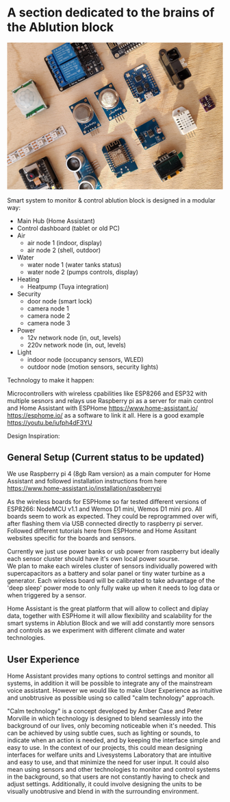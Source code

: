 # A section dedicated to the brains of the Ablution block


![alt text](https://raw.githubusercontent.com/Lifesystems-Laboratory/ablution-block/refs/heads/main/brains/smart_home.jpg)


Smart system to monitor & control ablution block is designed in a modular way: 

* Main Hub (Home Assistant)
* Control dashboard (tablet or old PC)
* Air
  * air node 1 (indoor, display)  
  * air node 2 (shell, outdoor)
* Water
  * water node 1 (water tanks status)
  * water node 2 (pumps controls, display)
* Heating 
  * Heatpump (Tuya integration)
* Security
  * door node (smart lock)
  * camera node 1
  * camera node 2
  * camera node 3 
* Power
  * 12v network node (in, out, levels)
  * 220v network node (in, out, levels)
* Light
  * indoor node (occupancy sensors, WLED)
  * outdoor node (motion sensors, security lights)
  


Technology to make it happen: 

Microcontrollers with wireless cpabilities like ESP8266 and ESP32 with multiple sesnors and relays use Raspberry pi as a server for main control and Home Assistant with ESPHome https://www.home-assistant.io/  https://esphome.io/ as a software to link it all. Here is a good example https://youtu.be/iufph4dF3YU

Design Inspiration: 


## General Setup (Current status to be updated)

We use Raspberry pi 4 (8gb Ram version) as a main computer for Home Assistant and followed installation instructions from here https://www.home-assistant.io/installation/raspberrypi 

As the wireless boards for ESPHome so far tested different versions of ESP8266: NodeMCU v1.1 and Wemos D1 mini, Wemos D1 mini pro. All boards seem to work as expected. They could be reprogrammed over wifi, after flashing them via USB connected directly to raspberry pi server. Followed different tutorials here from ESPHome and Home Assitant websites specific for the boards and sensors. 

Currently we just use power banks or usb power from raspberry but ideally each sensor cluster should have it's own local power sourse.  
We plan to make each wireles cluster of sensors individually powered with supercapacitors as a battery and solar panel or tiny water turbine as a generator. Each wireless board will be calibrated to take advantage of the 'deep sleep' power mode to only fully wake up when it needs to log data or when triggered by a sensor. 

Home Assistant is the great platform that will allow to collect and diplay data, together with ESPHome it will allow flexibility and scalability for the smart systems in Ablution Block and we will add constantly more sensors and controls as we experiment with different climate and water technologies.  

## User Experience 

Home Assistant provides many options to control settings and monitor all systems, in addition it will be possible to integrate any of the mainstream voice assistant. However we would like to make User Experience as intuitive and unobtrusive as possible using so called "calm technology" approach. 

"Calm technology" is a concept developed by Amber Case and Peter Morville in which technology is designed to blend seamlessly into the background of our lives, only becoming noticeable when it's needed. This can be achieved by using subtle cues, such as lighting or sounds, to indicate when an action is needed, and by keeping the interface simple and easy to use. In the context of our projects, this could mean designing interfaces for welfare units and Livesystems Laboratory that are intuitive and easy to use, and that minimize the need for user input. It could also mean using sensors and other technologies to monitor and control systems in the background, so that users are not constantly having to check and adjust settings. Additionally, it could involve designing the units to be visually unobtrusive and blend in with the surrounding environment.






